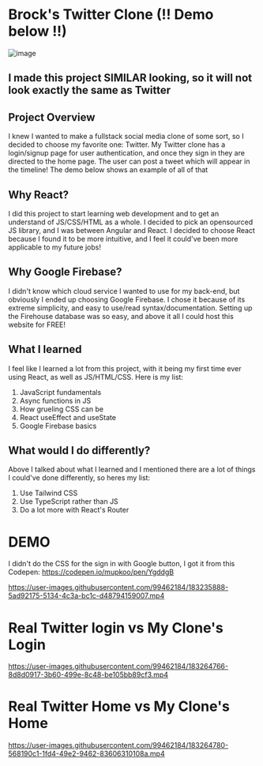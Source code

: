 # Brock's Twitter Clone (!! Demo below !!)

![image](https://user-images.githubusercontent.com/99462184/175136249-2b90bdd6-5789-41b8-9d45-572480323f9c.png)

## I made this project SIMILAR looking, so it will not look exactly the same as Twitter

## Project Overview

I knew I wanted to make a fullstack social media clone of some sort, so I decided to choose my favorite one: Twitter. My Twitter clone has a login/signup page for user authentication, and once they sign in they are directed to the home page. The user can post a tweet which will appear in the timeline! The demo below shows an example of all of that
## Why React?

I did this project to start learning web development and to get an understand of JS/CSS/HTML as a whole. I decided to pick an opensourced JS library, and I was between Angular and React. I decided to choose React because I found it to be more intuitive, and I feel it could've been more applicable to my future jobs!

## Why Google Firebase?

I didn't know which cloud service I wanted to use for my back-end, but obviously I ended up choosing Google Firebase. I chose it because of its extreme simplicity, and easy to use/read syntax/documentation. Setting up the Firehouse database was so easy, and above it all I could host this website for FREE!

## What I learned

I feel like I learned a lot from this project, with it being my first time ever using React, as well as JS/HTML/CSS. Here is my list:
1. JavaScript fundamentals
2. Async functions in JS
3. How grueling CSS can be
4. React useEffect and useState
5. Google Firebase basics

## What would I do differently?

Above I talked about what I learned and I mentioned there are a lot of things I could've done differently, so heres my list:
1. Use Tailwind CSS
2. Use TypeScript rather than JS
3. Do a lot more with React's Router

# DEMO

I didn't do the CSS for the sign in with Google button, I got it from this Codepen: https://codepen.io/mupkoo/pen/YgddgB

https://user-images.githubusercontent.com/99462184/183235888-5ad92175-5134-4c3a-bc1c-d48794159007.mp4

# Real Twitter login vs My Clone's Login

https://user-images.githubusercontent.com/99462184/183264766-8d8d0917-3b60-499e-8c48-be105bb89cf3.mp4

# Real Twitter Home vs My Clone's Home

https://user-images.githubusercontent.com/99462184/183264780-568190c1-1fd4-49e2-9462-83606310108a.mp4

